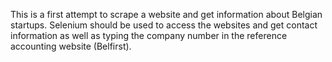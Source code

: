 
This is a first attempt to scrape a website and get information about Belgian startups. Selenium should be used to access the websites 
and get contact information as well as typing the company number in the reference accounting website (Belfirst).
